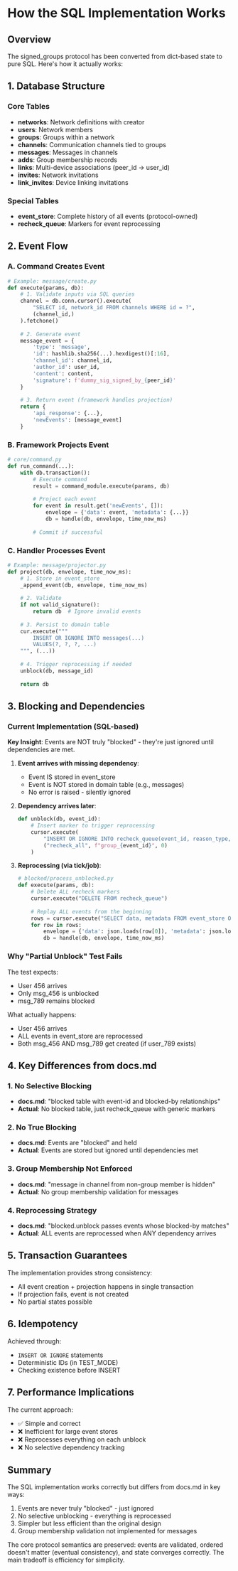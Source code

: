 # How the SQL Implementation Works

## Overview

The signed_groups protocol has been converted from dict-based state to pure SQL. Here's how it actually works:

## 1. Database Structure

### Core Tables
- **networks**: Network definitions with creator
- **users**: Network members 
- **groups**: Groups within a network
- **channels**: Communication channels tied to groups
- **messages**: Messages in channels
- **adds**: Group membership records
- **links**: Multi-device associations (peer_id -> user_id)
- **invites**: Network invitations
- **link_invites**: Device linking invitations

### Special Tables
- **event_store**: Complete history of all events (protocol-owned)
- **recheck_queue**: Markers for event reprocessing

## 2. Event Flow

### A. Command Creates Event
```python
# Example: message/create.py
def execute(params, db):
    # 1. Validate inputs via SQL queries
    channel = db.conn.cursor().execute(
        "SELECT id, network_id FROM channels WHERE id = ?", 
        (channel_id,)
    ).fetchone()
    
    # 2. Generate event
    message_event = {
        'type': 'message',
        'id': hashlib.sha256(...).hexdigest()[:16],
        'channel_id': channel_id,
        'author_id': user_id,
        'content': content,
        'signature': f'dummy_sig_signed_by_{peer_id}'
    }
    
    # 3. Return event (framework handles projection)
    return {
        'api_response': {...},
        'newEvents': [message_event]
    }
```

### B. Framework Projects Event
```python
# core/command.py
def run_command(...):
    with db.transaction():
        # Execute command
        result = command_module.execute(params, db)
        
        # Project each event
        for event in result.get('newEvents', []):
            envelope = {'data': event, 'metadata': {...}}
            db = handle(db, envelope, time_now_ms)
        
        # Commit if successful
```

### C. Handler Processes Event
```python
# Example: message/projector.py
def project(db, envelope, time_now_ms):
    # 1. Store in event_store
    _append_event(db, envelope, time_now_ms)
    
    # 2. Validate
    if not valid_signature():
        return db  # Ignore invalid events
    
    # 3. Persist to domain table
    cur.execute("""
        INSERT OR IGNORE INTO messages(...) 
        VALUES(?, ?, ?, ...)
    """, (...))
    
    # 4. Trigger reprocessing if needed
    unblock(db, message_id)
    
    return db
```

## 3. Blocking and Dependencies

### Current Implementation (SQL-based)

**Key Insight**: Events are NOT truly "blocked" - they're just ignored until dependencies are met.

1. **Event arrives with missing dependency**:
   - Event IS stored in event_store
   - Event is NOT stored in domain table (e.g., messages)
   - No error is raised - silently ignored

2. **Dependency arrives later**:
   ```python
   def unblock(db, event_id):
       # Insert marker to trigger reprocessing
       cursor.execute(
           "INSERT OR IGNORE INTO recheck_queue(event_id, reason_type, available_at_ms) VALUES(?, ?, ?)",
           ("recheck_all", f"group_{event_id}", 0)
       )
   ```

3. **Reprocessing (via tick/job)**:
   ```python
   # blocked/process_unblocked.py
   def execute(params, db):
       # Delete ALL recheck markers
       cursor.execute("DELETE FROM recheck_queue")
       
       # Replay ALL events from the beginning
       rows = cursor.execute("SELECT data, metadata FROM event_store ORDER BY id")
       for row in rows:
           envelope = {'data': json.loads(row[0]), 'metadata': json.loads(row[1])}
           db = handle(db, envelope, time_now_ms)
   ```

### Why "Partial Unblock" Test Fails

The test expects:
- User 456 arrives
- Only msg_456 is unblocked
- msg_789 remains blocked

What actually happens:
- User 456 arrives
- ALL events in event_store are reprocessed
- Both msg_456 AND msg_789 get created (if user_789 exists)

## 4. Key Differences from docs.md

### 1. No Selective Blocking
- **docs.md**: "blocked table with event-id and blocked-by relationships"
- **Actual**: No blocked table, just recheck_queue with generic markers

### 2. No True Blocking
- **docs.md**: Events are "blocked" and held
- **Actual**: Events are stored but ignored until dependencies met

### 3. Group Membership Not Enforced
- **docs.md**: "message in channel from non-group member is hidden"
- **Actual**: No group membership validation for messages

### 4. Reprocessing Strategy
- **docs.md**: "blocked.unblock passes events whose blocked-by matches"
- **Actual**: ALL events are reprocessed when ANY dependency arrives

## 5. Transaction Guarantees

The implementation provides strong consistency:
- All event creation + projection happens in single transaction
- If projection fails, event is not created
- No partial states possible

## 6. Idempotency

Achieved through:
- `INSERT OR IGNORE` statements
- Deterministic IDs (in TEST_MODE)
- Checking existence before INSERT

## 7. Performance Implications

The current approach:
- ✅ Simple and correct
- ❌ Inefficient for large event stores
- ❌ Reprocesses everything on each unblock
- ❌ No selective dependency tracking

## Summary

The SQL implementation works correctly but differs from docs.md in key ways:
1. Events are never truly "blocked" - just ignored
2. No selective unblocking - everything is reprocessed
3. Simpler but less efficient than the original design
4. Group membership validation not implemented for messages

The core protocol semantics are preserved: events are validated, ordered doesn't matter (eventual consistency), and state converges correctly. The main tradeoff is efficiency for simplicity.